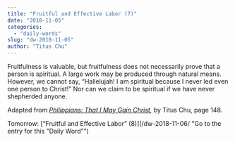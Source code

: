 ```yaml
---
title: "Fruitful and Effective Labor (7)"
date: "2018-11-05"
categories: 
  - "daily-words"
slug: "dw-2018-11-05"
author: "Titus Chu"
---
```


Fruitfulness is valuable, but fruitfulness does not necessarily prove that a person is spiritual. A large work may be produced through natural means. However, we cannot say, “Hallelujah! I am spiritual because I never led even one person to Christ!” Nor can we claim to be spiritual if we have never shepherded anyone.

Adapted from _[Philippians: That I May Gain Christ](/book-philippians/ "Go to the listing for this book"),_ by Titus Chu, page 148.

Tomorrow: [“Fruitful and Effective Labor” (8)](/dw-2018-11-06/ "Go to the entry for this "Daily Word"")
